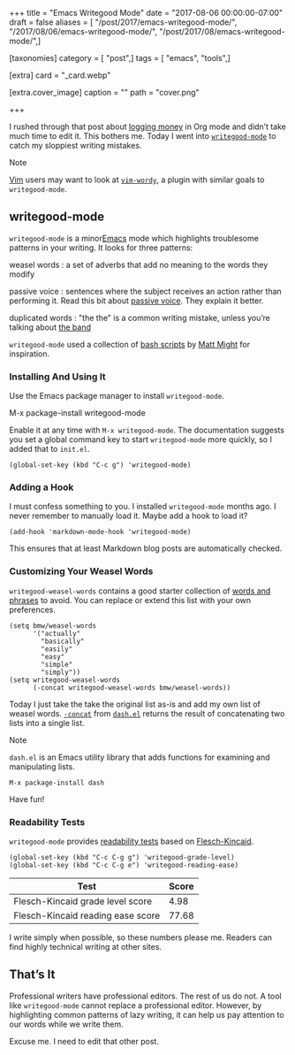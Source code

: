 +++
title = "Emacs Writegood Mode"
date = "2017-08-06 00:00:00-07:00"
draft = false
aliases = [ "/post/2017/emacs-writegood-mode/", "/2017/08/06/emacs-writegood-mode/", "/post/2017/08/emacs-writegood-mode/",]

[taxonomies]
category = [ "post",]
tags = [ "emacs", "tools",]

[extra]
card = "_card.webp"

[extra.cover_image]
caption = ""
path = "cover.png"

+++

[logging money]: /post/2017/07/logging-money-in-org-mode
[`writegood-mode`]: https://github.com/bnbeckwith/writegood-mode

I rushed through that post about [logging money] in Org mode  and didn’t take
much time to edit it. This bothers me. Today I went into [`writegood-mode`][] to
catch my sloppiest writing mistakes.

[Vim]: /tags/vim
[`vim-wordy`]: https://github.com/reedes/vim-wordy

<aside class="admonition note">
<p class="admonition-title">Note</p>

[Vim][] users may want to look at [`vim-wordy`][], a plugin with similar goals
to `writegood-mode`.

</aside>

## writegood-mode

[Emacs]: /tags/emacs/

`writegood-mode` is a minor[Emacs][] mode which highlights troublesome patterns
in your writing. It looks for three patterns:

[passive voice]: https://www.hamilton.edu/academics/centers/writing/seven-sins-of-writing/1
[the band]: https://youtu.be/ustXRPke9lM
weasel words
: a set of adverbs that add no meaning to the words they modify

passive voice
: sentences where the subject receives an action rather than performing it.
  Read this bit about [passive voice][]. They explain it better.

duplicated words
: "the the" is a common writing mistake, unless you’re talking about [the band][]

[bash scripts]: http://matt.might.net/articles/shell-scripts-for-passive-voice-weasel-words-duplicates/
[Matt Might]: http://matt.might.net

`writegood-mode` used a collection of [bash scripts][] by [Matt Might][] for
inspiration.

### Installing And Using It

Use the Emacs package manager to install `writegood-mode`.

  M-x package-install writegood-mode

Enable it at any time with `M-x writegood-mode`. The documentation suggests you
set a global command key to start `writegood-mode` more quickly, so I added that
to `init.el`.

```elisp
(global-set-key (kbd "C-c g") 'writegood-mode)
```

### Adding a Hook

I must confess something to you. I installed `writegood-mode` months ago. I
never remember to manually load it. Maybe add a hook to load it?

```elisp
(add-hook 'markdown-mode-hook 'writegood-mode)
```

This ensures that at least Markdown blog posts are automatically checked.

### Customizing Your Weasel Words

[words and phrases]: https://github.com/bnbeckwith/writegood-mode/blob/master/writegood-mode.el#L92

`writegood-weasel-words` contains a good starter collection of [words and
phrases][] to avoid. You can replace or extend this list with your own
preferences.

```elisp
(setq bmw/weasel-words
      '("actually"
        "basically"
        "easily"
        "easy"
        "simple"
        "simply"))
(setq writegood-weasel-words
      (-concat writegood-weasel-words bmw/weasel-words))
```

[`-concat`]: https://github.com/magnars/dash.el#-concat-rest-lists
[`dash.el`]: https://github.com/magnars/dash.el

Today I just take the take the original list as-is and add my own list of weasel
words. [`-concat`][] from [`dash.el`][] returns the result of concatenating two
lists into a single list.

<aside class="admonition note">
<p class="admonition-title">Note</p>

`dash.el` is an Emacs utility library that adds functions for examining and
manipulating lists.

    M-x package-install dash

Have fun!

</aside>

### Readability Tests

[readability tests]: https://github.com/bnbeckwith/writegood-mode#readability-tests
[Flesch-Kincaid]: https://en.wikipedia.org/wiki/Flesch–Kincaid_readability_tests

`writegood-mode` provides [readability tests][] based on [Flesch-Kincaid][].

```elisp
(global-set-key (kbd "C-c C-g g") 'writegood-grade-level)
(global-set-key (kbd "C-c C-g e") 'writegood-reading-ease)
```

| Test                              | Score
| --------------------------------- | -----
| Flesch-Kincaid grade level score  | 4.98
| Flesch-Kincaid reading ease score | 77.68


I write simply when possible, so these numbers please me. Readers can find
highly technical writing at other sites.

## That’s It

Professional writers have professional editors. The rest of us do not. A tool
like `writegood-mode` cannot replace a professional editor. However, by
highlighting common patterns of lazy writing, it can help us pay attention to
our words while we write them.

Excuse me. I need to edit that other post.